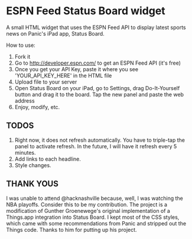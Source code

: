 ESPN Feed Status Board widget
======================

A small HTML widget that uses the ESPN Feed API to display latest sports news on Panic's iPad app, Status Board.

How to use:

1. Fork it
2. Go to http://developer.espn.com/ to get an ESPN Feed API (it's free)
3. Once you get your API Key, paste it where you see 'YOUR_API_KEY_HERE' in the HTML file
4. Upload file to your server
5. Open Status Board on your iPad, go to Settings, drag Do-It-Yourself button and drag it to the board. Tap the new panel and paste the web address
6. Enjoy, modify, etc.

TODOS
-----
1. Right now, it does not refresh automatically. You have to triple-tap the panel to activate refresh. In the future, I will have it refresh every 5 minutes.
2. Add links to each headline.
3. Style changes.


THANK YOUS
----------
I was unable to attend @hacknashville because, well, I was watching the NBA playoffs. Consider this to be my contribution.
The project is a modification of Gunther Groenewege's original implementation of a Things.app integration into Status Board. I kept most of the CSS styles, which came with some recommendations from Panic and stripped out the Things code. Thanks to him for putting up his project.
